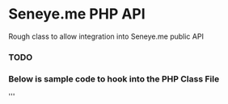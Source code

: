 # Seneye.me PHP API

Rough class to allow integration into Seneye.me public API

### TODO




### Below is sample code to hook into the PHP Class File

'''
<?php
include "seneye.php"
//Initate Class
$seneye = new Seneye();
//Set Credential Variables for seneye.me
$seneye->
